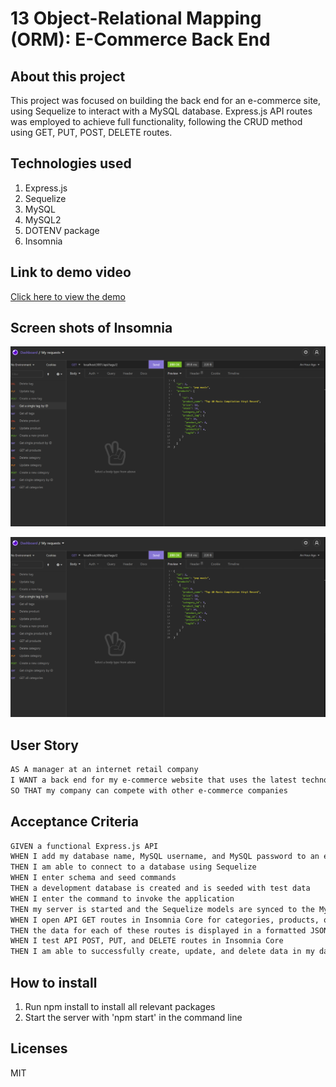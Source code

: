 # 13 Object-Relational Mapping (ORM): E-Commerce Back End

## About this project

This project was focused on building the back end for an e-commerce site, using Sequelize to interact with a MySQL database. Express.js API routes was employed to achieve full functionality, following the CRUD method using GET, PUT, POST, DELETE routes. 

## Technologies used

1. Express.js
2. Sequelize
3. MySQL
4. MySQL2
5. DOTENV package
6. Insomnia

## Link to demo video

[Click here to view the demo](https://youtu.be/jtKUuJVerI4)

## Screen shots of Insomnia 

![Using GET method to get all categories](Develop/assets/Insomnia_getsingletag.PNG)

![Using GET method to get single tag](Develop/assets/Insomnia_getsingletag.PNG)


## User Story

```md
AS A manager at an internet retail company
I WANT a back end for my e-commerce website that uses the latest technologies
SO THAT my company can compete with other e-commerce companies
```

## Acceptance Criteria

```md
GIVEN a functional Express.js API
WHEN I add my database name, MySQL username, and MySQL password to an environment variable file
THEN I am able to connect to a database using Sequelize
WHEN I enter schema and seed commands
THEN a development database is created and is seeded with test data
WHEN I enter the command to invoke the application
THEN my server is started and the Sequelize models are synced to the MySQL database
WHEN I open API GET routes in Insomnia Core for categories, products, or tags
THEN the data for each of these routes is displayed in a formatted JSON
WHEN I test API POST, PUT, and DELETE routes in Insomnia Core
THEN I am able to successfully create, update, and delete data in my database
```

## How to install

1. Run npm install to install all relevant packages
2. Start the server with 'npm start' in the command line

## Licenses

MIT